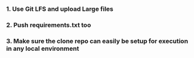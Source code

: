 ### 1. Use Git LFS and upload Large files 
### 2. Push requirements.txt too
### 3. Make sure the clone repo can easily be setup for execution in any local environment
